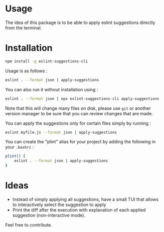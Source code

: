 # Usage

The idea of this package is to be able to apply eslint suggestions directly from the terminal.

# Installation

```bash
npm install -g eslint-suggestions-cli
```

Usage is as follows :

```bash
eslint . --format json | apply-suggestions
```

You can also run it without installation using :

```bash
eslint . --format json | npx eslint-suggestions-cli apply-suggestions
```

Note that this will change many files on disk, please use `git` or another version manager to be sure that you can review changes that are made.

You can apply the suggestions only for certain files simply by running :

```bash
eslint myfile.js --format json | apply-suggestions
```

You can create the "plint" alias for your project by adding the following in your `.bashrc` :

```bash
plint() {
    eslint . --format json | apply-suggestions
}
```

# Ideas

- Instead of simply applying all suggestions, have a small TUI that allows to interactively select the suggestion to apply
- Print the diff after the execution with explanation of each applied suggestion (non-interactive mode).

Feel free to contribute.
